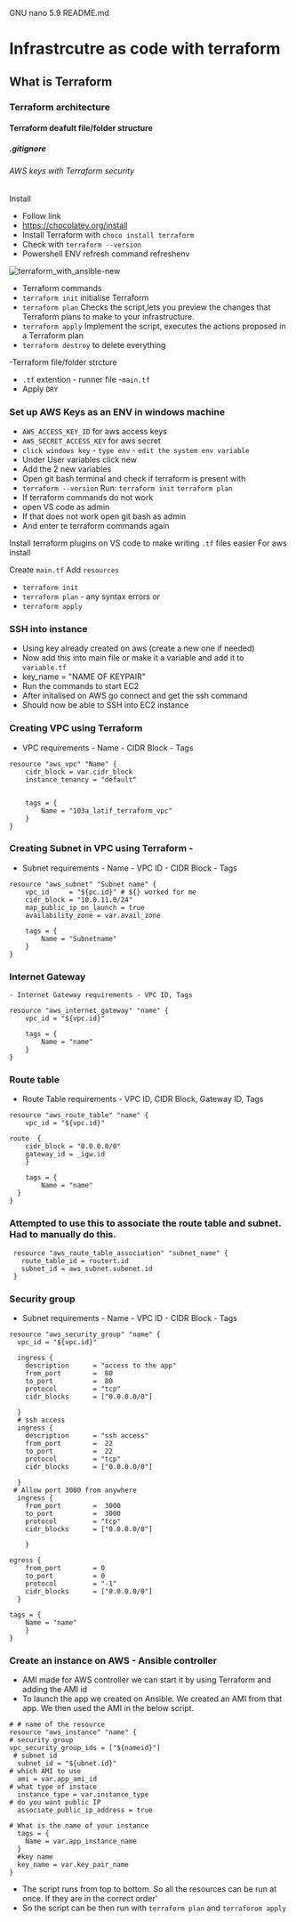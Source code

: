   GNU nano 5.9                       README.md
# Infrastrcutre as code with terraform
## What is Terraform
### Terraform architecture
#### Terraform deafult file/folder structure
##### .gitignore
###### AWS keys with Terraform security

Install
- Follow link 
- https://chocolatey.org/install
- Install Terraform with `choco install terraform`
- Check with  `terraform --version`
- Powershell ENV refresh command refreshenv

![terraform_with_ansible-new](https://user-images.githubusercontent.com/98215575/155320606-e7970ac7-b057-4dbb-b6eb-c923c3979642.jpg)

- Terraform commands
- `terraform init`  initialise Terraform
- `terraform plan` Checks the script,lets you preview the changes that Terraform plans to make to your infrastructure.
- `terraform apply` Implement the script,  executes the actions proposed in a Terraform plan
- `terraform destroy` to delete everything

-Terraform file/folder strcture
- `.tf` extention - runner file -`main.tf`
- Apply `DRY`
  
### Set up AWS Keys as an ENV in windows machine
- `AWS_ACCESS_KEY_ID` for aws access keys
- `AWS_SECRET_ACCESS_KEY` for aws secret 
- `click windows key` - `type env` - `edit the system env variable`
-  Under User variables click new  
- Add the 2 new variables
-  Open git bash terminal and check if terraform is present with 
- `terraform --version`
Run:
`terraform init` 
`terraform plan`
- If terraform commands do not work
- open VS code as admin
- If that does not work open git bash as admin
- And enter te terraform commands again

Install terraform plugins on VS code to make writing `.tf` files easier
For aws install

Create `main.tf` 
Add `resources`
- `terraform init`
- `terraform plan` - any syntax errors or 
- `terraform apply`
### SSH into instance
- Using key already created on aws (create a new one if needed)
- Now add this into main file or make it a variable and add it to `variable.tf`
- key_name = "NAME OF KEYPAIR"
- Run the commands to start EC2
- After initalised on AWS go connect and get the ssh command
- Should now be able to SSH into EC2 instance
  
### Creating VPC using Terraform 

- VPC requirements - Name - CIDR Block - Tags
```
resource "aws_vpc" "Name" {
    cidr_block = var.cidr_block
    instance_tenancy = "default"


    tags = {
        Name = "103a_latif_terraform_vpc"
    }
}
```
### Creating Subnet in VPC using Terraform -
- Subnet requirements - Name - VPC ID - CIDR Block - Tags 
  
```
resource "aws_subnet" "Subnet name" {
    vpc_id     = "${pc.id}" # ${} worked for me 
    cidr_block = "10.0.11.0/24"
    map_public_ip_on_launch = true
    availability_zone = var.avail_zone
    
    tags = {
        Name = "Subnetname"
    }
}
```
### Internet Gateway
```
- Internet Gateway requirements - VPC ID, Tags
  
resource "aws_internet_gateway" "name" {
    vpc_id = "${vpc.id}"
    
    tags = {
        Name = "name"
    }
}
```
### Route table
- Route Table requirements - VPC ID, CIDR Block, Gateway ID, Tags
```  
resource "aws_route_table" "name" {
    vpc_id = "${vpc.id}"
 
route  {
    cidr_block = "0.0.0.0/0"
    gateway_id = _igw.id
    }
 
    tags = {
        Name = "name"
  }
}
```

### Attempted to use this to associate the route table and subnet. Had to manually do this.

```
 resource "aws_route_table_association" "subnet_name" {
   route_table_id = routert.id
   subnet_id = aws_subnet.subenet.id
 }

```


### Security group
- Subnet requirements - Name - VPC ID - CIDR Block - Tags
```  
resource "aws_security_group" "name" {
  vpc_id = "${vpc.id}"
  
  ingress {
    description      = "access to the app"
    from_port        =  80
    to_port          =  80
    protocol         = "tcp"
    cidr_blocks      = ["0.0.0.0/0"]
    
  }
  # ssh access
  ingress {
    description      = "ssh access"
    from_port        =  22
    to_port          =  22
    protocol         = "tcp"
    cidr_blocks      = ["0.0.0.0/0"]
   
  }
 # Allow port 3000 from anywhere
  ingress {
    from_port        =  3000
    to_port          =  3000
    protocol         = "tcp"
    cidr_blocks      = ["0.0.0.0/0"]
 
    }
 
egress {
    from_port        = 0
    to_port          = 0
    protocol         = "-1" 
    cidr_blocks      = ["0.0.0.0/0"]
  }
 
tags = {
    Name = "name"
    }
}
```
### Create an instance on AWS - Ansible controller
- AMI made for AWS controller we can start it by using Terraform and adding the AMI id
- To launch the app we created on Ansible. We created an AMI from that app. We then used the AMI in the below script.
```
# # name of the resource
resource "aws_instance" "name" {
# security group
vpc_security_group_ids = ["${nameid}"]
 # subnet id   
  subnet_id = "${ubnet.id}"
# which AMI to use
  ami = var.app_ami_id
# what type of instace
  instance_type = var.instance_type
# do you want public IP
  associate_public_ip_address = true

# What is the name of your instance
  tags = {
    Name = var.app_instance_name 
  }
  #key name
  key_name = var.key_pair_name
}

```

- The script runs from top to bottom. So all the resources can be run at once. If they are in the correct order'
- So the script can be then run with `terraform plan` and `terraforom apply` 